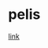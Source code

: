 # pelis
[link](https://g7sun940ri.cdn-jupiter.com/hls2/01/03775/51hkp9y739cu_%2Cn%2Ch%2C.urlset/index-f2-v1-a1.m3u8?t=pmcKiFt45TszE1lLKn_3Bp0PL2DqM159-rUrIHIZAmM&s=1721794660&e=129600&f=18878543&srv=mnnx3x8e5xk&i=0.4&sp=500&p1=mnnx3x8e5xk&p2=mnnx3x8e5xk&asn=12252)

